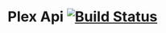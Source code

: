 # Plex Api [![Build Status](https://travis-ci.org/Shepless/ng-promise-manager.png?branch=master)](https://travis-ci.org/Shepless/ng-promise-manager)
